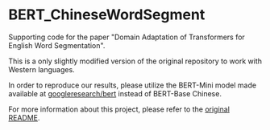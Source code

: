 # BERT_ChineseWordSegment

Supporting code for the paper "Domain Adaptation of Transformers for English Word Segmentation".

This is a only slightly modified version of the original repository to work with Western languages.

In order to reproduce our results, please utilize the BERT-Mini model made available at [googleresearch/bert](https://github.com/google-research/bert) instead of BERT-Base Chinese.

For more information about this project, please refer to the [original README](https://github.com/jiangpinglei/BERT_ChineseWordSegment).
